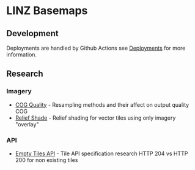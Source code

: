 # LINZ Basemaps

## Development

Deployments are handled by Github Actions see [Deployments](./deployment.md) for more information.

## Research 

### Imagery
- [COG Quality](./imagery/cog.quality.md) - Resampling methods and their affect on output quality COG
- [Relief Shade](./imagery/relief.shade.md) - Relief shading for vector tiles using only imagery "overlay"

### API
- [Empty Tiles API](./api/empty-tiles.md) - Tile API specification research HTTP 204 vs HTTP 200 for non existing tiles
